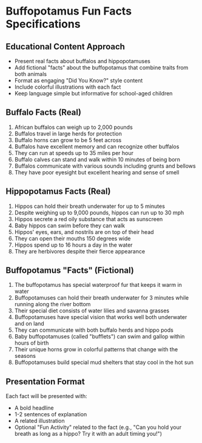 # Buffopotamus Fun Facts Specifications

## Educational Content Approach
- Present real facts about buffalos and hippopotamuses
- Add fictional "facts" about the buffopotamus that combine traits from both animals
- Format as engaging "Did You Know?" style content
- Include colorful illustrations with each fact
- Keep language simple but informative for school-aged children

## Buffalo Facts (Real)
1. African buffalos can weigh up to 2,000 pounds
2. Buffalos travel in large herds for protection
3. Buffalo horns can grow to be 5 feet across
4. Buffalos have excellent memory and can recognize other buffalos
5. They can run at speeds up to 35 miles per hour
6. Buffalo calves can stand and walk within 10 minutes of being born
7. Buffalos communicate with various sounds including grunts and bellows
8. They have poor eyesight but excellent hearing and sense of smell

## Hippopotamus Facts (Real)
1. Hippos can hold their breath underwater for up to 5 minutes
2. Despite weighing up to 9,000 pounds, hippos can run up to 30 mph
3. Hippos secrete a red oily substance that acts as sunscreen
4. Baby hippos can swim before they can walk
5. Hippos' eyes, ears, and nostrils are on top of their head
6. They can open their mouths 150 degrees wide
7. Hippos spend up to 16 hours a day in the water
8. They are herbivores despite their fierce appearance

## Buffopotamus "Facts" (Fictional)
1. The buffopotamus has special waterproof fur that keeps it warm in water
2. Buffopotamuses can hold their breath underwater for 3 minutes while running along the river bottom
3. Their special diet consists of water lilies and savanna grasses
4. Buffopotamuses have special vision that works well both underwater and on land
5. They can communicate with both buffalo herds and hippo pods
6. Baby buffopotamuses (called "bufflets") can swim and gallop within hours of birth
7. Their unique horns grow in colorful patterns that change with the seasons
8. Buffopotamuses build special mud shelters that stay cool in the hot sun

## Presentation Format
Each fact will be presented with:
- A bold headline
- 1-2 sentences of explanation
- A related illustration
- Optional "Fun Activity" related to the fact (e.g., "Can you hold your breath as long as a hippo? Try it with an adult timing you!")
